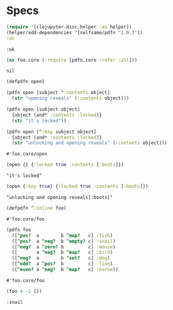 # Specs


```clojure
(require '[clojupyter.misc.helper :as helper])
(helper/add-dependencies '[selfsame/pdfn "1.0.3"])
:ok
```




    :ok




```clojure
(ns foo.core (:require [pdfn.core :refer :all]))
```




    nil




```clojure
(defpdfn open)

(pdfn open [subject ^:contents object] 
  (str "opening reveals" (:contents object)))

(pdfn open [subject object] 
  {object (and* :contents :locked)}
  (str "it's locked"))

(pdfn open [^:key subject object] 
  {object (and* :contents :locked)}
  (str "unlocking and opening reveals" (:contents object)))
```




    #'foo.core/open




```clojure
(open {} {:locked true :contents [:boots]})
```




    "it's locked"




```clojure
(open {:key true} {:locked true :contents [:boots]})
```




    "unlocking and opening reveals[:boots]"




```clojure
(defpdfn ^:inline foo)
```




    #'foo.core/foo




```clojure
(pdfn foo 
  ([^pos?  a        b ^map?   c] :fish)
  ([^pos?  a ^neg?  b ^empty? c] :snail)
  ([^neg?  a ^zero? b         c] :mouse)
  ([       a ^neg?  b ^map?   c] :bird)
  ([^neg?  a        b ^set?   c] :dog)
  ([^odd?  a ^pos?  b         c] :lion)
  ([^even? a ^neg?  b ^map?   c] :horse))
```




    #'foo.core/foo




```clojure
(foo 4 -1 [])
```




    :snail




```clojure

```
